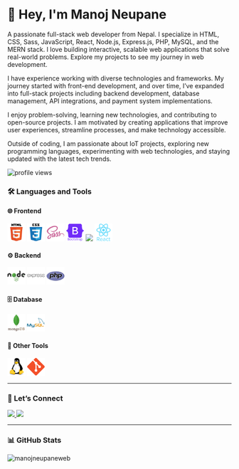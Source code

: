 # 👋 Hey, I'm Manoj Neupane  

A passionate full-stack web developer from Nepal. I specialize in HTML, CSS, Sass, JavaScript, React, Node.js, Express.js, PHP, MySQL, and the MERN stack. I love building interactive, scalable web applications that solve real-world problems. Explore my projects to see my journey in web development.  

I have experience working with diverse technologies and frameworks. My journey started with front-end development, and over time, I’ve expanded into full-stack projects including backend development, database management, API integrations, and payment system implementations.  

I enjoy problem-solving, learning new technologies, and contributing to open-source projects. I am motivated by creating applications that improve user experiences, streamline processes, and make technology accessible.  

Outside of coding, I am passionate about IoT projects, exploring new programming languages, experimenting with web technologies, and staying updated with the latest tech trends.
  

<img src="https://komarev.com/ghpvc/?username=manojneupaneweb&label=Profile%20Views&color=blue&style=flat-square" alt="profile views"/>


### 🛠️ Languages and Tools  

#### 🌐 Frontend  
<p>
  <img src="https://raw.githubusercontent.com/devicons/devicon/master/icons/html5/html5-original-wordmark.svg" width="40"/>
  <img src="https://raw.githubusercontent.com/devicons/devicon/master/icons/css3/css3-original-wordmark.svg" width="40"/>
  <img src="https://raw.githubusercontent.com/devicons/devicon/master/icons/sass/sass-original.svg" width="40"/>
  <img src="https://raw.githubusercontent.com/devicons/devicon/master/icons/bootstrap/bootstrap-plain-wordmark.svg" width="40"/>
  <img src="https://www.vectorlogo.zone/logos/tailwindcss/tailwindcss-icon.svg" width="40"/>
  <img src="https://raw.githubusercontent.com/devicons/devicon/master/icons/react/react-original-wordmark.svg" width="40"/>
</p>

#### ⚙️ Backend  
<p>
  <img src="https://raw.githubusercontent.com/devicons/devicon/master/icons/nodejs/nodejs-original-wordmark.svg" width="40"/>
  <img src="https://raw.githubusercontent.com/devicons/devicon/master/icons/express/express-original-wordmark.svg" width="40"/>
  <img src="https://raw.githubusercontent.com/devicons/devicon/master/icons/php/php-original.svg" width="40"/>
</p>

#### 🗄️ Database  
<p>
  <img src="https://raw.githubusercontent.com/devicons/devicon/master/icons/mongodb/mongodb-original-wordmark.svg" width="40"/>
  <img src="https://raw.githubusercontent.com/devicons/devicon/master/icons/mysql/mysql-original-wordmark.svg" width="40"/>
</p>

#### 🔧 Other Tools  
<p>
  <img src="https://raw.githubusercontent.com/devicons/devicon/master/icons/linux/linux-original.svg" width="40"/>
  <img src="https://raw.githubusercontent.com/devicons/devicon/master/icons/git/git-original.svg" width="40"/>
</p>

---

### 🤝 Let’s Connect  
<p>
  <a href="https://linkedin.com/in/manoj-neupane-52162921a" target="blank">
    <img src="https://raw.githubusercontent.com/rahuldkjain/github-profile-readme-generator/master/src/images/icons/Social/linked-in-alt.svg" width="40"/>
  </a>
  <a href="https://instagram.com/aachyut_neupane" target="blank">
    <img src="https://raw.githubusercontent.com/rahuldkjain/github-profile-readme-generator/master/src/images/icons/Social/instagram.svg" width="40"/>
  </a>
</p>

---

### 📊 GitHub Stats  
<p>
  <img src="https://github-readme-stats.vercel.app/api?username=manojneupaneweb&show_icons=true&locale=en&theme=tokyonight" alt="manojneupaneweb"/>
</p>
